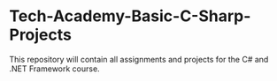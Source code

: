 # Tech-Academy-Basic-C-Sharp-Projects
This repository will contain all assignments and projects for the C# and .NET Framework course.
